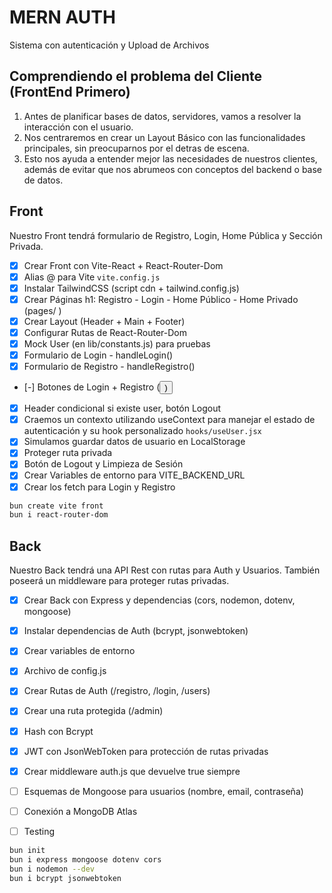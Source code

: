 # MERN AUTH
Sistema con autenticación y Upload de Archivos

## Comprendiendo el problema del Cliente (FrontEnd Primero)

 1. Antes de planificar bases de datos, servidores, vamos a resolver la interacción con el usuario.
 2. Nos centraremos en crear un Layout Básico con las funcionalidades principales, sin preocuparnos por el detras de escena.
 3. Esto nos ayuda a entender mejor las necesidades de nuestros clientes, además de evitar que nos abrumeos con conceptos del backend o base de datos.


## Front

Nuestro Front tendrá formulario de Registro, Login, Home Pública y Sección Privada.

- [x] Crear Front con Vite-React + React-Router-Dom
- [x] Alias @ para Vite `vite.config.js`
- [x] Instalar TailwindCSS (script cdn + tailwind.config.js)
- [x] Crear Páginas h1: Registro - Login - Home Público - Home Privado (pages/ <Home><Login><Registro><Admin>)
- [x] Crear Layout (Header + Main + Footer)
- [x] Configurar Rutas de React-Router-Dom
- [x] Mock User (en lib/constants.js) para pruebas
- [x] Formulario de Login - handleLogin()
- [x] Formulario de Registro - handleRegistro()
- [-] Botones de Login + Registro (<Button>)
- [x] Header condicional si existe user, botón Logout
- [x] Craemos un contexto utilizando useContext para manejar el estado de autenticación y su hook personalizado `hooks/useUser.jsx`
- [x] Simulamos guardar datos de usuario en LocalStorage
- [x] Proteger ruta privada <PrivateRoute>
- [x] Botón de Logout y Limpieza de Sesión
- [x] Crear Variables de entorno para VITE_BACKEND_URL
- [x] Crear los fetch para Login y Registro

```bash
bun create vite front
bun i react-router-dom
```

## Back

Nuestro Back tendrá una API Rest con rutas para Auth y Usuarios. También poseerá un middleware para proteger rutas privadas.

- [x] Crear Back con Express y dependencias (cors, nodemon, dotenv, mongoose)
- [x] Instalar dependencias de Auth (bcrypt, jsonwebtoken)
- [x] Crear variables de entorno
- [x] Archivo de config.js
- [x] Crear Rutas de Auth (/registro, /login, /users)
- [x] Crear una ruta protegida (/admin)
- [x] Hash con Bcrypt
- [x] JWT con JsonWebToken para protección de rutas privadas
- [x] Crear middleware auth.js que devuelve true siempre
- [ ] Esquemas de Mongoose para usuarios (nombre, email, contraseña)
- [ ] Conexión a MongoDB Atlas
- [ ] Testing


```bash
bun init
bun i express mongoose dotenv cors
bun i nodemon --dev
bun i bcrypt jsonwebtoken
```